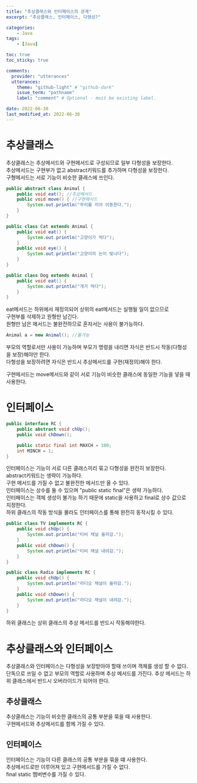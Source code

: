 ```yaml
---
title: "추상클래스와 인터페이스의 관계"
excerpt: "추상클래스, 인터페이스, 다형성?"

categories:
    - Java
tags:
    - [Java]

toc: true
toc_sticky: true

comments:
  provider: "utterances"
  utterances:
    theme: "github-light" # "github-dark"
    issue_term: "pathname"
    label: "comment" # Optional - must be existing label.

date: 2022-06-30
last_modified_at: 2022-06-30
---
```

# 추상클래스
추상클래스는 추상메서드와 구현메서드로 구성되므로 일부 다형성을 보장한다.  
추상메서드는 구현부가 없고 abstract키워드를 추가하며 다형성을 보장한다.    
구형메서드는 서로 기능이 비슷한 클래스에 쓰인다.  
```java
public abstract class Animal {
	public void eat(); //추상메서드
    public void move() { //구현메서드
        System.out.println("무리를 지어 이동한다.");
    }
}
```
```java
public class Cat extends Animal {
	public void eat() {
		System.out.println("고양이가 먹다");
	}
    public void eye() {
        System.out.println("고양이의 눈이 빛나다");
    }
}
```
```java
public class Dog extends Animal {
	public void eat() {
		System.out.println("개가 먹다");
	}
}
```
eat메서드는 하위에서 재정의되어 상위의 eat메서드는 실행될 일이 없으므로  
구현부를 삭제하고 원형만 남긴다.  
원형만 남은 메서드는 불완전하므로 혼자서는 사용이 불가능하다.
```java
Animal a = new Animal(); //불가능
```
부모의 역할로서만 사용이 가능하며 부모가 명령을 내리면 자식은 반드시 작동(다형성을 보장)해야만 한다.  
다형성을 보장하려면 자식은 반드시 추상메서드를 구현(재정의)해야 한다.  

구현메서드는 move메서드와 같이 서로 기능이 비슷한 클래스에 동일한 기능을 넣을 때 사용한다.

# 인터페이스
```java
public interface RC {
    public abstract void chUp();
    public void chDown();

    public static final int MAXCH = 100;
    int MINCH = 1;
}

```
인터페이스는 기능이 서로 다른 클래스끼리 묶고 다형성을 완전히 보장한다.  
abstract키워드는 생략이 가능하다.  
구현 메서드를 가질 수 없고 불완전한 메서드만 올 수 있다.  
인터페이스는 상수를 둘 수 있으며 "public static final"은 생략 가능하다.  
인터페이스는 객체 생성이 불가능 하기 때문에 static을 사용하고 final로 상수 값으로 지정한다.  
하위 클래스의 작동 방식을 몰라도 인터페이스를 통해 완전히 동작시킬 수 있다.
```java
public class TV implements RC {
	public void chUp() {
		System.out.println("티비 채널 올라감.");
	}
	public void chDown() {
		System.out.println("티비 채널 내려감.");
	}
}
```
```java
public class Radio implements RC {
	public void chUp() {
		System.out.println("라디오 채널이 올라감.");
	}
	public void chDown() {
		System.out.println("라디오 채널이 내려감.");
	}
}
```
하위 클래스는 상위 클래스의 추상 메서드를 반드시 작동해야한다.  
# 추상클래스와 인터페이스
추상클래스와 인터페이스는 다형성을 보장받아야 할때 쓰이며 객체를 생성 할 수 없다.    
단독으로 쓰일 수 없고 부모의 역할로 사용하며 추상 메서드를 가진다. 
추상 메서드는 하위 클래스에서 반드시 오버라이드가 되어야 한다.  
## 추상클래스
추상클래스는 기능이 비슷한 클래스의 공통 부분을 묶을 때 사용한다.  
구현메서드와 추상메서드를 함께 가질 수 있다.
## 인터페이스
인터페이스는 기능이 다른 클래스의 공통 부분을 묶을 떄 사용한다.  
추상메서드로만 이루어져 있고 구현메서드를 가질 수 없다.  
final static 멤버변수를 가질 수 있다.